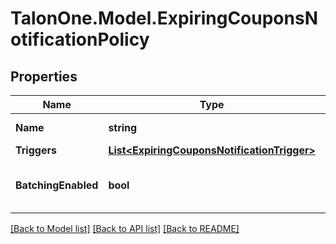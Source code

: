 # TalonOne.Model.ExpiringCouponsNotificationPolicy
## Properties

Name | Type | Description | Notes
------------ | ------------- | ------------- | -------------
**Name** | **string** | Notification name. | 
**Triggers** | [**List&lt;ExpiringCouponsNotificationTrigger&gt;**](ExpiringCouponsNotificationTrigger.md) |  | 
**BatchingEnabled** | **bool** | Indicates whether batching is activated. | [optional] [default to true]

[[Back to Model list]](../README.md#documentation-for-models) [[Back to API list]](../README.md#documentation-for-api-endpoints) [[Back to README]](../README.md)

